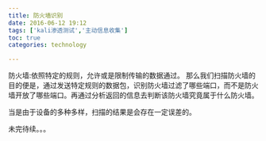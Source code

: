 ```yaml
---
title: 防火墙识别
date: 2016-06-12 19:12
tags: ['kali渗透测试','主动信息收集']
toc: true
categories: technology

---
```

防火墙:依照特定的规则，允许或是限制传输的数据通过。
那么我们扫描防火墙的目的便是，通过发送特定规则的数据包，识别防火墙过滤了哪些端口，而不是防火墙开放了哪些端口。再通过分析返回的信息去判断该防火墙究竟属于什么防火墙。

当是由于设备的多种多样，扫描的结果是会存在一定误差的。

未完待续。。。


